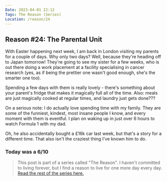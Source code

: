 ```yaml
---
Date: 2023-04-01 22:12
Tags: The Reason (Series)
Location: /reason/24
---
```


## Reason #24: The Parental Unit
With Easter happening next week, I am back in London visiting my parents for a couple of days. Why only two days? Well, because they're heading off to Japan tomorrow! They're going to see my sister for a few weeks, who is out there doing a work placement at a facility specialising in cancer research (yes, as if being the prettier one wasn't good enough, she's the smarter one too).

Spending a few days with them is really lovely - there's something about your parent's fridge that makes it magically full all of the time. Also: meals are just magically cooked at regular times, and laundry just gets done???

On a serious note: I do actually love spending time with my family. They are some of the funniest, kindest, most insane people I know, and every moment with them is eventful. I plan on waking up in just over 6 hours to watch Formula 1 with my dad.

Oh, he also accidentally bought a £16k car last week, but that's a story for a different time. That also isn't the craziest thing I've known him to do.

### Today was a 6/10

>This post is part of a series called "The Reason". I haven't committed to living forever, but I find a reason to live for one more day every day. [Read the rest of the series here.](/reason/)